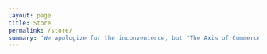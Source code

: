 ```yaml
---
layout: page
title: Store
permalink: /store/
summary: 'We apologize for the inconvenience, but "The Axis of Commerce" is down temporarily (or a decade?) for maintenance.'
---
```



